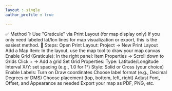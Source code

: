 ```yaml
---
layout : single
author_profile : true

---
```




✅ Method 1: Use "Graticule" via Print Layout (for map display only)
If you only need labeled lat/lon lines for map visualization or export, this is the easiest method.
🔹 Steps:
Open Print Layout:
Project → New Print Layout
Add a Map Item:
In the layout, use the map tool to draw your map canvas
Enable Grid (Graticule):
In the right panel: Item Properties → Scroll down to Grids
Click + → Add a grid
Set Grid Properties:
Type: Latitude/Longitude
Interval X/Y: set spacing (e.g., 1.0 for 1°)
Style: Solid or Cross (your choice)
Enable Labels:
Turn on Draw coordinates
Choose label format (e.g., Decimal Degrees or DMS)
Choose placement (top, bottom, left, right)
Adjust Font, Offset, and Appearance as needed
Export your map as PDF, PNG, etc.